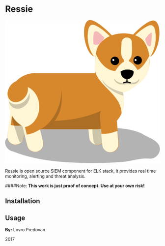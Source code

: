 # Ressie

![Ressie](./img/ressie.png )


Ressie is open source SIEM component for ELK stack, it provides real time monitoring, alerting and threat analysis.

####Note:
**This work is just proof of concept. Use at your own risk!**


## Installation


## Usage



**By:** Lovro Predovan

2017
